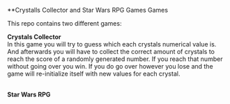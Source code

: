 **Crystalls Collector and Star Wars RPG Games
Games

This repo contains two different games:

**Crystals Collector**<br>
In this game you will try to guess which each crystals numerical value is. And afterwards you will have to collect the correct amount of crystals to reach the score of a randomly generated number. If you reach that number without going over you win. If you do go over however you lose and the game will re-initialize itself with new values for each crystal.<br><br>

**Star Wars RPG**
